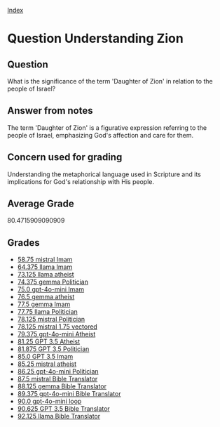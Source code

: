 
[Index](../../index.md)
# Question Understanding Zion
## Question
What is the significance of the term 'Daughter of Zion' in relation to the people of Israel?

## Answer from notes
The term 'Daughter of Zion' is a figurative expression referring to the people of Israel, emphasizing God's affection and care for them.

## Concern used for grading
Understanding the metaphorical language used in Scripture and its implications for God's relationship with His people.

## Average Grade
80.4715909090909

## Grades
 * [58.75 mistral Imam](../answers/mistral_Imam/Understanding_Zion.md)
 * [64.375 llama Imam](../answers/llama_Imam/Understanding_Zion.md)
 * [73.125 llama atheist](../answers/llama_atheist/Understanding_Zion.md)
 * [74.375 gemma Politician](../answers/gemma_Politician/Understanding_Zion.md)
 * [75.0 gpt-4o-mini Imam](../answers/gpt-4o-mini_Imam/Understanding_Zion.md)
 * [76.5 gemma atheist](../answers/gemma_atheist/Understanding_Zion.md)
 * [77.5 gemma Imam](../answers/gemma_Imam/Understanding_Zion.md)
 * [77.75 llama Politician](../answers/llama_Politician/Understanding_Zion.md)
 * [78.125 mistral Politician](../answers/mistral_Politician/Understanding_Zion.md)
 * [78.125 mistral 1.75 vectored](../answers/mistral_1.75_vectored/Understanding_Zion.md)
 * [79.375 gpt-4o-mini Atheist](../answers/gpt-4o-mini_Atheist/Understanding_Zion.md)
 * [81.25 GPT 3.5 Atheist](../answers/GPT_3.5_Atheist/Understanding_Zion.md)
 * [81.875 GPT 3.5 Politician](../answers/GPT_3.5_Politician/Understanding_Zion.md)
 * [85.0 GPT 3.5 Imam](../answers/GPT_3.5_Imam/Understanding_Zion.md)
 * [85.25 mistral atheist](../answers/mistral_atheist/Understanding_Zion.md)
 * [86.25 gpt-4o-mini Politician](../answers/gpt-4o-mini_Politician/Understanding_Zion.md)
 * [87.5 mistral Bible Translator](../answers/mistral_Bible_Translator/Understanding_Zion.md)
 * [88.125 gemma Bible Translator](../answers/gemma_Bible_Translator/Understanding_Zion.md)
 * [89.375 gpt-4o-mini Bible Translator](../answers/gpt-4o-mini_Bible_Translator/Understanding_Zion.md)
 * [90.0 gpt-4o-mini loop](../answers/gpt-4o-mini_loop/Understanding_Zion.md)
 * [90.625 GPT 3.5 Bible Translator](../answers/GPT_3.5_Bible_Translator/Understanding_Zion.md)
 * [92.125 llama Bible Translator](../answers/llama_Bible_Translator/Understanding_Zion.md)
